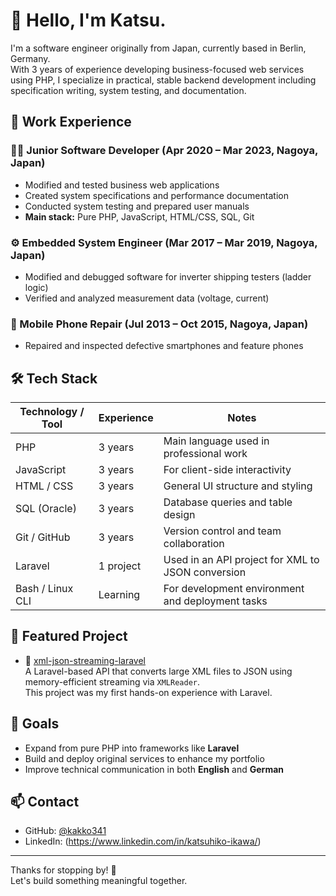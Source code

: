 # 👋 Hello, I'm Katsu.

I'm a software engineer originally from Japan, currently based in Berlin, Germany.  
With 3 years of experience developing business-focused web services using PHP, I specialize in practical, stable backend development including specification writing, system testing, and documentation.

## 💼 Work Experience

### 🧑‍💻 Junior Software Developer (Apr 2020 – Mar 2023, Nagoya, Japan)
- Modified and tested business web applications
- Created system specifications and performance documentation
- Conducted system testing and prepared user manuals  
- **Main stack:** Pure PHP, JavaScript, HTML/CSS, SQL, Git

### ⚙️ Embedded System Engineer (Mar 2017 – Mar 2019, Nagoya, Japan)
- Modified and debugged software for inverter shipping testers (ladder logic)
- Verified and analyzed measurement data (voltage, current)

### 📱 Mobile Phone Repair (Jul 2013 – Oct 2015, Nagoya, Japan)
- Repaired and inspected defective smartphones and feature phones

## 🛠 Tech Stack

| Technology / Tool     | Experience | Notes |
|------------------------|------------|-------|
| PHP                    | 3 years    | Main language used in professional work |
| JavaScript             | 3 years    | For client-side interactivity |
| HTML / CSS             | 3 years    | General UI structure and styling |
| SQL (Oracle)           | 3 years    | Database queries and table design |
| Git / GitHub           | 3 years    | Version control and team collaboration |
| Laravel                | 1 project  | Used in an API project for XML to JSON conversion |
| Bash / Linux CLI       | Learning   | For development environment and deployment tasks |

## 📌 Featured Project

- 🔄 [xml-json-streaming-laravel](https://github.com/kakko341/xml-json-streaming-laravel)  
  A Laravel-based API that converts large XML files to JSON using memory-efficient streaming via `XMLReader`.  
  This project was my first hands-on experience with Laravel.

## 🎯 Goals

- Expand from pure PHP into frameworks like **Laravel** 
- Build and deploy original services to enhance my portfolio
- Improve technical communication in both **English** and **German**

## 📫 Contact

- GitHub: [@kakko341](https://github.com/kakko341)
- LinkedIn: (https://www.linkedin.com/in/katsuhiko-ikawa/)

---

Thanks for stopping by! 🙌  
Let's build something meaningful together.
